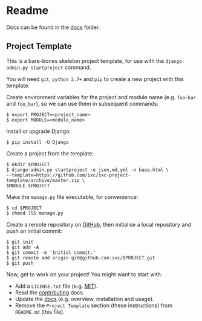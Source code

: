 # Readme

Docs can be found in the [docs](docs/index.md) folder.

## Project Template

This is a bare-bones skeleton project template, for use with the
`django-admin.py startproject` command.

You will need `git`, `python 2.7+` and `pip` to create a new project with this
template.

Create environment variables for the project and module name (e.g. `foo-bar`
and `foo_bar`), so we can use them in subsequent commands:

    $ export PROJECT=<project_name>
    $ export MODULE=<module_name>

Install or upgrade Django:

    $ pip install -U Django

Create a project from the template:

    $ mkdir $PROJECT
    $ django-admin.py startproject -e json,md,yml -n base.html \
    --template=https://github.com/ixc/ixc-project-template/archive/master.zip \
    $MODULE $PROJECT

Make the `manage.py` file executable, for convenience:

    $ cd $PROJECT
    $ chmod 755 manage.py

Create a remote repository on [GitHub](https://github.com), then initialise a
local repository and push an initial commit:

    $ git init
    $ git add -A
    $ git commit -m 'Initial commit.'
    $ git remote add origin git@github.com:ixc/$PROJECT.git
    $ git push

Now, get to work on your project! You might want to start with:

  * Add a `LICENSE.txt` file (e.g.
    [MIT](http://choosealicense.com/licenses/mit/)).
  * Read the [contributing](docs/contributing.md) docs.
  * Update the [docs](docs/index.md) (e.g. overview, installation and usage).
  * Remove the `Project Template` section (these instructions) from `README.md`
    (this file).
